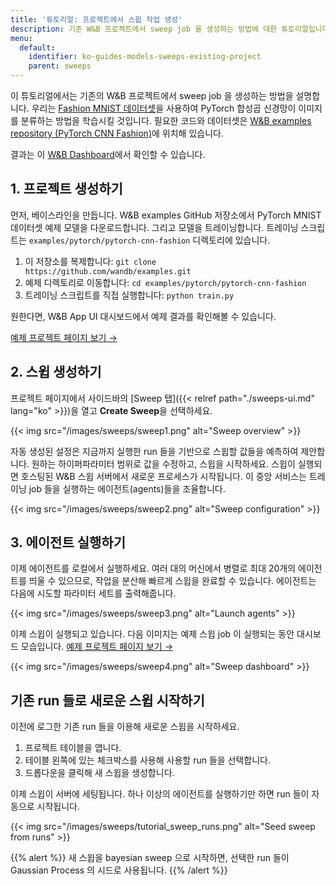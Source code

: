 ```yaml
---
title: '튜토리얼: 프로젝트에서 스윕 작업 생성'
description: 기존 W&B 프로젝트에서 sweep job 을 생성하는 방법에 대한 튜토리얼입니다.
menu:
  default:
    identifier: ko-guides-models-sweeps-existing-project
    parent: sweeps
---
```


이 튜토리얼에서는 기존의 W&B 프로젝트에서 sweep job 을 생성하는 방법을 설명합니다. 우리는 [Fashion MNIST 데이터셋](https://github.com/zalandoresearch/fashion-mnist)을 사용하여 PyTorch 합성곱 신경망이 이미지를 분류하는 방법을 학습시킬 것입니다. 필요한 코드와 데이터셋은 [W&B examples repository (PyTorch CNN Fashion)](https://github.com/wandb/examples/tree/master/examples/pytorch/pytorch-cnn-fashion)에 위치해 있습니다.

결과는 이 [W&B Dashboard](https://app.wandb.ai/carey/pytorch-cnn-fashion)에서 확인할 수 있습니다.

## 1. 프로젝트 생성하기

먼저, 베이스라인을 만듭니다. W&B examples GitHub 저장소에서 PyTorch MNIST 데이터셋 예제 모델을 다운로드합니다. 그리고 모델을 트레이닝합니다. 트레이닝 스크립트는 `examples/pytorch/pytorch-cnn-fashion` 디렉토리에 있습니다.

1. 이 저장소를 복제합니다: `git clone https://github.com/wandb/examples.git`
2. 예제 디렉토리로 이동합니다: `cd examples/pytorch/pytorch-cnn-fashion`
3. 트레이닝 스크립트를 직접 실행합니다: `python train.py`

원한다면, W&B App UI 대시보드에서 예제 결과를 확인해볼 수 있습니다.

[예제 프로젝트 페이지 보기 →](https://app.wandb.ai/carey/pytorch-cnn-fashion)

## 2. 스윕 생성하기

프로젝트 페이지에서 사이드바의 [Sweep 탭]({{< relref path="./sweeps-ui.md" lang="ko" >}})을 열고 **Create Sweep**을 선택하세요.

{{< img src="/images/sweeps/sweep1.png" alt="Sweep overview" >}}

자동 생성된 설정은 지금까지 실행한 run 들을 기반으로 스윕할 값들을 예측하여 제안합니다. 원하는 하이퍼파라미터 범위로 값을 수정하고, 스윕을 시작하세요. 스윕이 실행되면 호스팅된 W&B 스윕 서버에서 새로운 프로세스가 시작됩니다. 이 중앙 서비스는 트레이닝 job 들을 실행하는 에이전트(agents)들을 조율합니다.

{{< img src="/images/sweeps/sweep2.png" alt="Sweep configuration" >}}

## 3. 에이전트 실행하기

이제 에이전트를 로컬에서 실행하세요. 여러 대의 머신에서 병렬로 최대 20개의 에이전트를 띄울 수 있으므로, 작업을 분산해 빠르게 스윕을 완료할 수 있습니다. 에이전트는 다음에 시도할 파라미터 세트를 출력해줍니다.

{{< img src="/images/sweeps/sweep3.png" alt="Launch agents" >}}

이제 스윕이 실행되고 있습니다. 다음 이미지는 예제 스윕 job 이 실행되는 동안 대시보드 모습입니다. [예제 프로젝트 페이지 보기 →](https://app.wandb.ai/carey/pytorch-cnn-fashion)

{{< img src="/images/sweeps/sweep4.png" alt="Sweep dashboard" >}}

## 기존 run 들로 새로운 스윕 시작하기

이전에 로그한 기존 run 들을 이용해 새로운 스윕을 시작하세요.

1. 프로젝트 테이블을 엽니다.
2. 테이블 왼쪽에 있는 체크박스를 사용해 사용할 run 들을 선택합니다.
3. 드롭다운을 클릭해 새 스윕을 생성합니다.

이제 스윕이 서버에 세팅됩니다. 하나 이상의 에이전트를 실행하기만 하면 run 들이 자동으로 시작됩니다.

{{< img src="/images/sweeps/tutorial_sweep_runs.png" alt="Seed sweep from runs" >}}

{{% alert %}}
새 스윕을 bayesian sweep 으로 시작하면, 선택한 run 들이 Gaussian Process 의 시드로 사용됩니다.
{{% /alert %}}